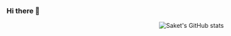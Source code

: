 ### Hi there 👋
<img alt="Saket's GitHub stats" align="right" src="https://github-readme-stats.SAKET03.vercel.app/api?username=SAKET03&hide_border=true&hide_title=true&show_icons=true">
<!--
**SAKET03/SAKET03** is a ✨ _special_ ✨ repository because its `README.md` (this file) appears on your GitHub profile.

Here are some ideas to get you started:

- 🔭 I’m currently working on ...
- 🌱 I’m currently learning ...
- 👯 I’m looking to collaborate on ...
- 🤔 I’m looking for help with ...
- 💬 Ask me about ...
- 📫 How to reach me: ...
- 😄 Pronouns: ...
- ⚡ Fun fact: ...
-->
